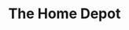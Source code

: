 ---
title: "The Home Depot"
url: /miami/the-home-depot-southwest-40th-street/
shop: doityourself
---